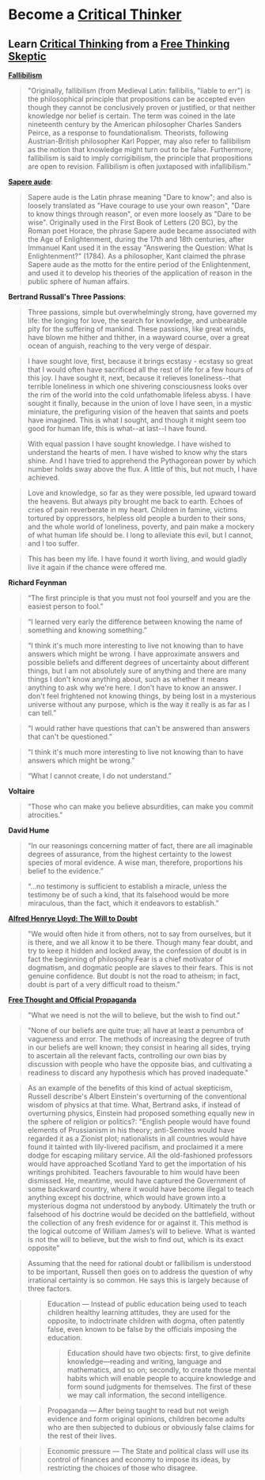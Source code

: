 # Become a [Critical Thinker](https://en.wikipedia.org/wiki/Category:Critical_thinking_skills)

## Learn [Critical Thinking](https://en.wikipedia.org/wiki/Category:Critical_thinking) from a [Free Thinking](https://en.wikipedia.org/wiki/Category:Freethought) [Skeptic](https://en.wikipedia.org/wiki/Category:Skepticism)

**[Fallibilism](https://en.wikipedia.org/wiki/Fallibilism)**
> "Originally, fallibilism (from Medieval Latin: fallibilis, "liable to err") is the philosophical principle that propositions can be accepted even though they cannot be conclusively proven or justified, or that neither knowledge nor belief is certain. The term was coined in the late nineteenth century by the American philosopher Charles Sanders Peirce, as a response to foundationalism. Theorists, following Austrian-British philosopher Karl Popper, may also refer to fallibilism as the notion that knowledge might turn out to be false. Furthermore, fallibilism is said to imply corrigibilism, the principle that propositions are open to revision. Fallibilism is often juxtaposed with infallibilism."


**[Sapere aude](https://en.wikipedia.org/wiki/Sapere_aude)**: 
> Sapere aude is the Latin phrase meaning "Dare to know"; and also is loosely translated as "Have courage to use your own reason", "Dare to know things through reason", or even more loosely as "Dare to be wise". Originally used in the First Book of Letters (20 BC), by the Roman poet Horace, the phrase Sapere aude became associated with the Age of Enlightenment, during the 17th and 18th centuries, after Immanuel Kant used it in the essay "Answering the Question: What Is Enlightenment?" (1784). As a philosopher, Kant claimed the phrase Sapere aude as the motto for the entire period of the Enlightenment, and used it to develop his theories of the application of reason in the public sphere of human affairs.

**Bertrand Russall's Three Passions**:
> Three passions, simple but overwhelmingly strong, have governed my life: the longing for love, the search for knowledge, and unbearable pity for the suffering of mankind. These passions, like great winds, have blown me hither and thither, in a wayward course, over a great ocean of anguish, reaching to the very verge of despair.

> I have sought love, first, because it brings ecstasy - ecstasy so great that I would often have sacrificed all the rest of life for a few hours of this joy. I have sought it, next, because it relieves loneliness--that terrible loneliness in which one shivering consciousness looks over the rim of the world into the cold unfathomable lifeless abyss. I have sought it finally, because in the union of love I have seen, in a mystic miniature, the prefiguring vision of the heaven that saints and poets have imagined. This is what I sought, and though it might seem too good for human life, this is what--at last--I have found.

> With equal passion I have sought knowledge. I have wished to understand the hearts of men. I have wished to know why the stars shine. And I have tried to apprehend the Pythagorean power by which number holds sway above the flux. A little of this, but not much, I have achieved.

> Love and knowledge, so far as they were possible, led upward toward the heavens. But always pity brought me back to earth. Echoes of cries of pain reverberate in my heart. Children in famine, victims tortured by oppressors, helpless old people a burden to their sons, and the whole world of loneliness, poverty, and pain make a mockery of what human life should be. I long to alleviate this evil, but I cannot, and I too suffer.

> This has been my life. I have found it worth living, and would gladly live it again if the chance were offered me.

**Richard Feynman**
> “The first principle is that you must not fool yourself and you are the easiest person to fool.”

> “I learned very early the difference between knowing the name of something and knowing something.”

> “I think it's much more interesting to live not knowing than to have answers which might be wrong. I have approximate answers and possible beliefs and different degrees of uncertainty about different things, but I am not absolutely sure of anything and there are many things I don't know anything about, such as whether it means anything to ask why we're here. I don't have to know an answer. I don't feel frightened not knowing things, by being lost in a mysterious universe without any purpose, which is the way it really is as far as I can tell.”

> “I would rather have questions that can't be answered than answers that can't be questioned.”

> “I think it's much more interesting to live not knowing than to have answers which might be wrong.”

> “What I cannot create, I do not understand.”

**Voltaire**
> “Those who can make you believe absurdities, can make you commit atrocities.”

**David Hume**
> “In our reasonings concerning matter of fact, there are all imaginable degrees of assurance, from the highest certainty to the lowest species of moral evidence. A wise man, therefore, proportions his belief to the evidence.”

> “...no testimony is sufficient to establish a miracle, unless the testimony be of such a kind, that its falsehood would be more miraculous, than the fact, which it endeavors to establish.”

**[Alfred Henrye Lloyd: The Will to Doubt](https://en.wikipedia.org/wiki/Alfred_Henry_Lloyd)**
> "We would often hide it from others, not to say from ourselves, but it is there, and we all know it to be there. Though many fear doubt, and try to keep it hidden and locked away, the confession of doubt is in fact the beginning of philosophy.Fear is a chief motivator of dogmatism, and dogmatic people are slaves to their fears. This is not genuine confidence. But doubt is not the road to atheism; in fact, doubt is part of a very difficult road to theism."

**[Free Thought and Official Propaganda](https://www.gutenberg.org/files/44932/44932-h/44932-h.htm)**
> "What we need is not the will to believe, but the wish to find out."

> "None of our beliefs are quite true; all have at least a penumbra of vagueness and error. The methods of increasing the degree of truth in our beliefs are well known; they consist in hearing all sides, trying to ascertain all the relevant facts, controlling our own bias by discussion with people who have the opposite bias, and cultivating a readiness to discard any hypothesis which has proved inadequate."

> As an example of the benefits of this kind of actual skepticism, Russell describe's Albert Einstein's overturning of the conventional wisdom of physics at that time. What, Bertrand asks, if instead of overturning physics, Einstein had proposed something equally new in the sphere of religion or politics?: "English people would have found elements of Prussianism in his theory; anti-Semites would have regarded it as a Zionist plot; nationalists in all countries would have found it tainted with lily-livered pacifism, and proclaimed it a mere dodge for escaping military service. All the old-fashioned professors would have approached Scotland Yard to get the importation of his writings prohibited. Teachers favourable to him would have been dismissed. He, meantime, would have captured the Government of some backward country, where it would have become illegal to teach anything except his doctrine, which would have grown into a mysterious dogma not understood by anybody. Ultimately the truth or falsehood of his doctrine would be decided on the battlefield, without the collection of any fresh evidence for or against it. This method is the logical outcome of William James’s will to believe. What is wanted is not the will to believe, but the wish to find out, which is its exact opposite"

> Assuming that the need for rational doubt or fallibilism is understood to be important, Russell then goes on to address the question of why irrational certainty is so common. He says this is largely because of three factors.

>> Education — Instead of public education being used to teach children healthy learning attitudes, they are used for the opposite, to indoctrinate children with dogma, often patently false, even known to be false by the officials imposing the education.
>>> Education should have two objects: first, to give definite knowledge—reading and writing, language and mathematics, and so on; secondly, to create those mental habits which will enable people to acquire knowledge and form sound judgments for themselves. The first of these we may call information, the second intelligence.

>> Propaganda — After being taught to read but not weigh evidence and form original opinions, children become adults who are then subjected to dubious or obviously false claims for the rest of their lives.

>> Economic pressure — The State and political class will use its control of finances and economy to impose its ideas, by restricting the choices of those who disagree.